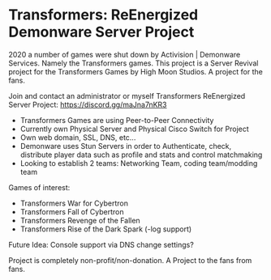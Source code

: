 # Transformers: ReEnergized Demonware Server Project
2020 a number of games were shut down by Activision | Demonware Services.  Namely the Transformers games.  This project is a Server Revival project for the Transformers Games by High Moon Studios.  A project for the fans.  

Join and contact an administrator or myself
Transformers ReEnergized Server Project: https://discord.gg/maJna7nKR3

- Transformers Games are using Peer-to-Peer Connectivity
- Currently own Physical Server and Physical Cisco Switch for Project
- Own web domain, SSL, DNS, etc...
- Demonware uses Stun Servers in order to Authenticate, check, distribute player data such as profile and stats and control matchmaking
- Looking to establish 2 teams: Networking Team, coding team/modding team

Games of interest:
- Transformers War for Cybertron
- Transformers Fall of Cybertron
- Transformers Revenge of the Fallen
- Transformers Rise of the Dark Spark (-log support)

Future Idea: Console support via DNS change settings?

Project is completely non-profit/non-donation.  A Project to the fans from fans.
